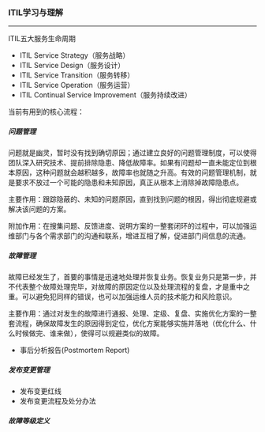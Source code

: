 ### ITIL学习与理解

---

ITIL五大服务生命周期

* ITIL Service Strategy（服务战略）
* ITIL Service Design（服务设计）
* ITIL Service Transition（服务转移）
* ITIL Service Operation（服务运营）
* ITIL Continual Service Improvement（服务持续改进）

当前有用到的核心流程：

##### 问题管理

问题就是幽灵，暂时没有找到确切原因；通过建立良好的问题管理制度，可以使得团队深入研究技术、提前排除隐患、降低故障率。如果有问题却一直未能定位到根本原因，这种问题就会越积越多，故障率也就随之升高。有效的问题管理机制，就是要求不放过一个可能的隐患和未知原因，真正从根本上消除掉故障隐患点。

主要作用：跟踪隐蔽的、未知的问题原因，直到找到问题的根因，得出彻底规避或解决该问题的方案。

附加作用：在搜集问题、反馈进度、说明方案的一整套闭环的过程中，可以加强运维部门与各个需求部门的沟通和联系，增进互相了解，促进部门间信息的流通。

##### 故障管理

故障已经发生了，首要的事情是迅速地处理并恢复业务。恢复业务只是第一步，并不代表整个故障处理完毕，对故障的原因定位以及处理流程的复盘，才是重中之重。可以避免犯同样的错误，也可以加强运维人员的技术能力和风险意识。

主要作用：通过对发生的故障进行通报、处理、定级、复盘、实施优化方案的一整套流程，确保故障发生的原因得到定位，优化方案能够实施并落地（优化什么、什么时候做完、谁来做），使得可以规避类似的故障。

* 事后分析报告\(Postmortem Report\)

##### 发布变更管理

* 发布变更红线
* 发布变更流程及处分办法

##### 故障等级定义



